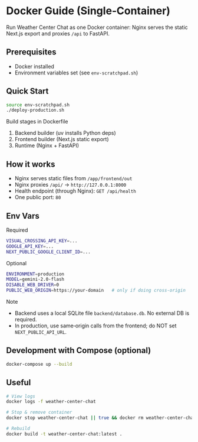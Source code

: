 # Docker Guide (Single‑Container)

Run Weather Center Chat as one Docker container: Nginx serves the static Next.js export and proxies `/api` to FastAPI.

## Prerequisites

- Docker installed
- Environment variables set (see `env-scratchpad.sh`)

## Quick Start

```bash
source env-scratchpad.sh
./deploy-production.sh
```

Build stages in Dockerfile
1) Backend builder (uv installs Python deps)
2) Frontend builder (Next.js static export)
3) Runtime (Nginx + FastAPI)

## How it works

- Nginx serves static files from `/app/frontend/out`
- Nginx proxies `/api/` → `http://127.0.0.1:8000`
- Health endpoint (through Nginx): `GET /api/health`
- One public port: `80`

## Env Vars

Required
```bash
VISUAL_CROSSING_API_KEY=...
GOOGLE_API_KEY=...
NEXT_PUBLIC_GOOGLE_CLIENT_ID=...
```

Optional
```bash
ENVIRONMENT=production
MODEL=gemini-2.0-flash
DISABLE_WEB_DRIVER=0
PUBLIC_WEB_ORIGIN=https://your-domain   # only if doing cross-origin
```

Note
- Backend uses a local SQLite file `backend/database.db`. No external DB is required.
- In production, use same‑origin calls from the frontend; do NOT set `NEXT_PUBLIC_API_URL`.

## Development with Compose (optional)

```bash
docker-compose up --build
```

## Useful

```bash
# View logs
docker logs -f weather-center-chat

# Stop & remove container
docker stop weather-center-chat || true && docker rm weather-center-chat || true

# Rebuild
docker build -t weather-center-chat:latest .
```